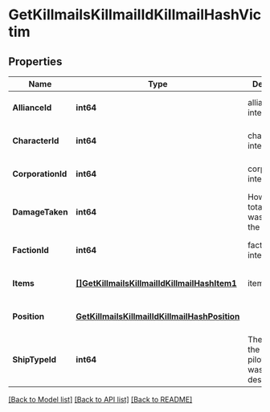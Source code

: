 # GetKillmailsKillmailIdKillmailHashVictim

## Properties
Name | Type | Description | Notes
------------ | ------------- | ------------- | -------------
**AllianceId** | **int64** | alliance_id integer | [optional] [default to null]
**CharacterId** | **int64** | character_id integer | [optional] [default to null]
**CorporationId** | **int64** | corporation_id integer | [optional] [default to null]
**DamageTaken** | **int64** | How much total damage was taken by the victim  | [default to null]
**FactionId** | **int64** | faction_id integer | [optional] [default to null]
**Items** | [**[]GetKillmailsKillmailIdKillmailHashItem1**](get_killmails_killmail_id_killmail_hash_item_1.md) | items array | [optional] [default to null]
**Position** | [**GetKillmailsKillmailIdKillmailHashPosition**](get_killmails_killmail_id_killmail_hash_position.md) |  | [optional] [default to null]
**ShipTypeId** | **int64** | The ship that the victim was piloting and was destroyed  | [default to null]

[[Back to Model list]](../README.md#documentation-for-models) [[Back to API list]](../README.md#documentation-for-api-endpoints) [[Back to README]](../README.md)


